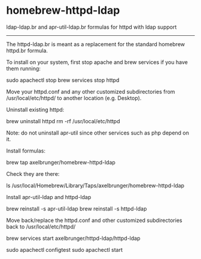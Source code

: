 # homebrew-httpd-ldap
ldap-ldap.br and apr-util-ldap.br formulas for httpd with ldap support

----------------------------------------------------------------------

The httpd-ldap.br is meant as a replacement for the standard homebrew httpd.br formula.

To install on your system, first stop apache and brew services if you have them running:

sudo apachectl stop
brew services stop httpd

Move your httpd.conf and any other customized subdirectories from /usr/local/etc/httpd/ to another location (e.g. Desktop).

Uninstall existing httpd:

brew uninstall httpd
rm -rf /usr/local/etc/httpd

Note: do not uninstall apr-util since other services such as php depend on it.

Install formulas:

brew tap axelbrunger/homebrew-httpd-ldap

Check they are there:

ls /usr/local/Homebrew/Library/Taps/axelbrunger/homebrew-httpd-ldap

Install apr-util-ldap and httpd-ldap

brew reinstall -s apr-util-ldap
brew reinstall -s httpd-ldap

Move back/replace the httpd.conf and other customized subdirectories back to /usr/local/etc/httpd/

brew services start axelbrunger/httpd-ldap/httpd-ldap

sudo apachectl configtest
sudo apachectl start


